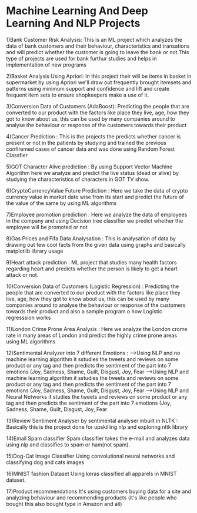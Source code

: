 # Machine Learning And Deep Learning And NLP Projects
1)Bank Customer Risk Analysis: 
This is an ML project which analyzes the data of bank customers and their behaviour, characteristics and transations and will predict whether the customer is going to leave the bank or not.This type of projects are used for bank furthur studies and helps in implementation of new programs

2)Basket Analysis Using Apriori:
In this project their will be items in basket in supermarket by using Apriori we'll draw out frequently brought itemsets and patterns using minimum support and confidence and lift and create frequent item sets to ensure shopkeepers make a use of it.

3)Conversion Data of Customers (AdaBoost):
Predicting the people that are converted to our product with the factors like place they live, age, how they got to know about us, this can be used by many companies around to analyse the behaviour or response of the customers towards their product

4)Cancer Prediction :
This is the projects the predicts whether cancer is present or not in the patients by studying and trained the previous confiremed cases of cancer data and was done using Random Forest Classfier

5)GOT Character Alive prediction :
By using Support Vector Machine Algorithm here we analyze and predict the live status (dead or alive) by studying the characteristics of characters in GOT TV show.

6)CryptoCurrencyValue Future Prediction :
Here we take the data of  crypto currency value in market date wise from its start and predict the future of the value of the same by using ML algorithms

7)Employee promotion prediction :
Here we analyze the data of employees in the company and using Decision tree classifier we predict whether the employee will be promoted or not

8)Gas Prices and Fifa Data Analysation :
This is analysation of data by drawing out few cool facts from the given data using graphs and basically matplotlib library usage

9)Heart attack prediction :
ML project that studies many health factors regarding heart and predicts whether the person is likely to get a heart attack or not.

10)Conversion Data of Customers (Logistic Regression) :
Predicting the people that are converted to our product with the factors like place they live, age, how they got to know about us, this can be used by many companies around to analyse the behaviour or response of the customers towards their product and also a sample program o how Logistic regresssion works

11)London Crime Prone Area Analysis :
Here we analyze the London crome rate in many areas of London and predict the highly crime prone areas using ML algorithms

12)Sentimental Analyzer into 7 different Emotions :
-->Using NLP and no machine learning algorithm it sstudies the tweets and reviews on some product or any tag and then predicts the sentiment of the part into 7 emotions (Joy, Sadness, Shame, Guilt, Disgust, Joy, Fear 
-->Using NLP and machine learning algorithm it sstudies the tweets and reviews on some product or any tag and then predicts the sentiment of the part into 7 emotions (Joy, Sadness, Shame, Guilt, Disgust, Joy, Fear 
-->Using NLP and Neural Networks it studies the tweets and reviews on some product or any tag and then predicts the sentiment of the part into 7 emotions (Joy, Sadness, Shame, Guilt, Disgust, Joy, Fear 

13)Review Sentiment Analyser by sentimental analyser inbuilt in NLTK : 
Basically this is the project done for upskilling nlp and exploring nltk library

14)Email Spam classifier
Spam classifier takes the e-mail and analyzes data using nlp and classifies to spam or ham(not spam).

15)Dog-Cat Image Classifier
Using convolutional neural networks and classifying dog and cats images

16)MNIST fashion Dataset
Using keras classified all apparels in MNIST dataset.

17)Product recommendations
It's using customers buying data for a site and analyzing behaviour and recommending products (it's like people who bought this also bought type in Amazon and all)
